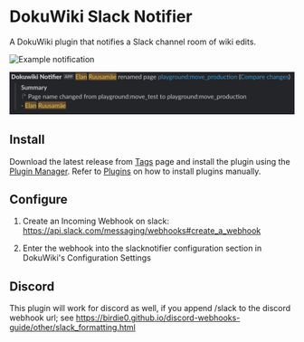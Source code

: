 # DokuWiki Slack Notifier

A DokuWiki plugin that notifies a Slack channel room of wiki edits.

![Example notification](example.png)

![Example rename notification](example_rename.png)

## Install

Download the latest release from [Tags] page and install the plugin using the
[Plugin Manager]. Refer to [Plugins] on how to install plugins manually.

[Tags]: https://github.com/glensc/dokuwiki-plugin-slacknotifier/tags
[Plugin Manager]: https://www.dokuwiki.org/plugin:plugin
[Plugins]: https://www.dokuwiki.org/plugins

## Configure

1. Create an Incoming Webhook on slack: https://api.slack.com/messaging/webhooks#create_a_webhook

2. Enter the webhook into the slacknotifier configuration section in DokuWiki's Configuration Settings

## Discord

This plugin will work for discord as well, if you append /slack to the discord webhook url; see https://birdie0.github.io/discord-webhooks-guide/other/slack_formatting.html 
